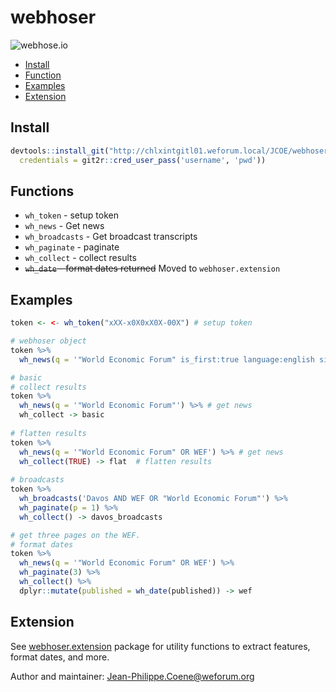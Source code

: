 # webhoser

![webhose.io](http://kinlane-productions.s3.amazonaws.com/api-evangelist-site/company/logos/webhose-io-logo.png)

* [Install](#install)
* [Function](#functions)
* [Examples](#examples)
* [Extension](#extension)

## Install

```r
devtools::install_git("http://chlxintgitl01.weforum.local/JCOE/webhoser",
  credentials = git2r::cred_user_pass('username', 'pwd'))
```

## Functions

* `wh_token` - setup token
* `wh_news` - Get news
* `wh_broadcasts` - Get broadcast transcripts
* `wh_paginate` - paginate
* `wh_collect` - collect results
* ~~`wh_date` - format dates returned~~ Moved to `webhoser.extension`

## Examples

``` r
token <- <- wh_token("xXX-x0X0xX0X-00X") # setup token

# webhoser object
token %>% 
  wh_news(q = '"World Economic Forum" is_first:true language:english site_type:news') -> news

# basic
# collect results
token %>% 
  wh_news(q = '"World Economic Forum"') %>% # get news
  wh_collect -> basic
  
# flatten results
token %>% 
  wh_news(q = '"World Economic Forum" OR WEF') %>% # get news
  wh_collect(TRUE) -> flat  # flatten results
  
# broadcasts
token %>% 
  wh_broadcasts('Davos AND WEF OR "World Economic Forum"') %>% 
  wh_paginate(p = 1) %>% 
  wh_collect() -> davos_broadcasts

# get three pages on the WEF.
# format dates
token %>%  
  wh_news(q = '"World Economic Forum" OR WEF') %>% 
  wh_paginate(3) %>% 
  wh_collect() %>% 
  dplyr::mutate(published = wh_date(published)) -> wef
```

## Extension

See [webhoser.extension](http://chlxintgitl01.weforum.local/JCOE/webhoser.extension) package for utility functions to extract features, format dates, and more.

Author and maintainer: <Jean-Philippe.Coene@weforum.org>
